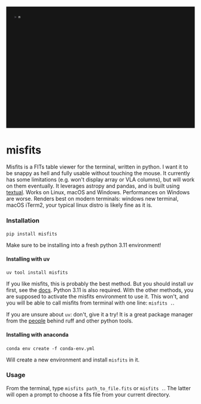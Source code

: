 
![misfits's interface](https://github.com/peppedilillo/misfits/blob/main/assets/misfits.gif?raw=true)

# misfits

Misfits is a FITs table viewer for the terminal, written in python.
I want it to be snappy as hell and fully usable without touching the mouse.
It currently has some limitations (e.g. won't display array or VLA columns), but will work on them eventually.
It leverages astropy and pandas, and is built using [textual](https://www.textualize.io/).
Works on Linux, macOS and Windows. Performances on Windows are worse.
Renders best on modern terminals: windows new terminal, macOS iTerm2, your typical linux distro is likely fine as it is.

### Installation

`pip install misfits`

Make sure to be installing into a fresh python 3.11 environment!

#### Installing with uv

`uv tool install misfits`

If you like misfits, this is probably the best method. But you should install uv first, see the [docs](https://docs.astral.sh/uv/getting-started/installation/). Python 3.11 is also required.
With the other methods, you are supposed to activate the misfits environment to use it.
This won't, and you will be able to call misfits from terminal with one line: `misfits .`.

If you are unsure about `uv`: don't, give it a try! 
It is a great package manager from the [people](https://astral.sh/) behind ruff and other python tools.

#### Installing with anaconda

`conda env create -f conda-env.yml`

Will create a new environment and install `misfits` in it.

### Usage

From the terminal, type `misfits path_to_file.fits` or `misfits .`. 
The latter will open a prompt to choose a fits file from your current directory.

